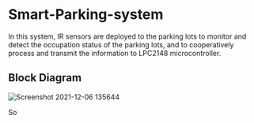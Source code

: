 # Smart-Parking-system
In this system, IR sensors are deployed to the parking lots to monitor and detect the occupation status of the parking lots, and to cooperatively process and transmit the information to LPC2148 microcontroller. 
## Block Diagram
![Screenshot 2021-12-06 135644](https://user-images.githubusercontent.com/90094295/144849948-c566e57e-0292-4b39-aa46-4fc3bc2bcba9.jpg)
 
 So 
